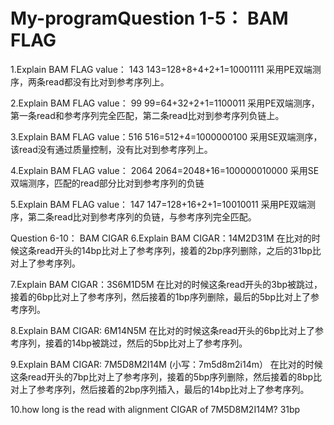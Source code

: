 # My-programQuestion 1-5： BAM FLAG
1.Explain BAM FLAG value： 143
143=128+8+4+2+1=10001111
采用PE双端测序，两条read都没有比对到参考序列上。

2.Explain BAM FLAG value： 99
99=64+32+2+1=1100011
采用PE双端测序，第一条read和参考序列完全匹配，第二条read比对到参考序列负链上。

3.Explain BAM FLAG value：516
516=512+4=1000000100
采用SE双端测序，该read没有通过质量控制，没有比对到参考序列上。

4.Explain BAM FLAG value： 2064
2064=2048+16=100000010000
采用SE双端测序，匹配的read部分比对到参考序列的负链

5.Explain BAM FLAG value： 147
147=128+16+2+1=10010011
采用PE双端测序，第二条read比对到参考序列的负链，与参考序列完全匹配。

Question 6-10： BAM CIGAR
6.Explain BAM CIGAR：14M2D31M
在比对的时候这条read开头的14bp比对上了参考序列，接着的2bp序列删除，之后的31bp比对上了参考序列。

7.Explain BAM CIGAR：3S6M1D5M
在比对的时候这条read开头的3bp被跳过，接着的6bp比对上了参考序列，然后接着的1bp序列删除，最后的5bp比对上了参考序列。

8.Explain BAM CIGAR: 6M14N5M
在比对的时候这条read开头的6bp比对上了参考序列，接着的14bp被跳过，然后的5bp比对上了参考序列。

9.Explain BAM CIGAR: 7M5D8M2I14M  (小写：7m5d8m2i14m）
在比对的时候这条read开头的7bp比对上了参考序列，接着的5bp序列删除，然后接着的8bp比对上了参考序列，然后接着的2bp序列插入，最后的14bp比对上了参考序列。

10.how long is the read with alignment CIGAR of 7M5D8M2I14M?
31bp
